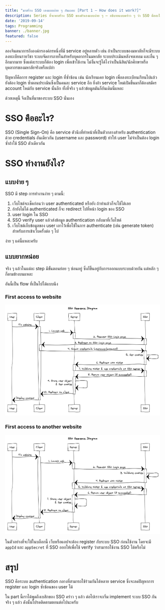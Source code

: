 ```yaml
---
title: "มาสร้าง SSO เองแบบง่าย ๆ กันเถอะ [Part 1 — How does it work?]"
description: Series ที่จะพาสร้าง SSO ของตัวเองแบบง่าย ๆ — อธิบายแบบคร่าว ๆ ว่า SSO คืออะไร มีประโยชน์ยังไง ทำงานยังไง
date: '2019-09-14'
tags: Programming
banner: ./banner.jpg
featured: false
---
```


ลองจินตนาการถึงองค์กรองค์กรหนึ่งที่มี service อยู่หลายตัว เช่น ถ้าเป็นระบบของมหาลัยก็จะมีระบบลงทะเบียนรายวิชา ระบบจัดการภายในสำหรับบุคลากรในมหาลัย ระบบประเมินหลังจบเทอม และอื่น ๆ อีกมากมาย ซึ่งแต่ละระบบก็ต้อง login เพื่อเข้าใช้งาน ไม่งั้นจะรู้ได้ไงว่าเป็นนิสิต/นักศึกษาหรือบุคลากรของมหาลัยจริงหรือเปล่า

ปัญหาก็คือการ register และ login ที่ซ้ำซ้อน เช่น นักเรียนเคย login เพื่อลงทะเบียนเรียนไปแล้วยังต้อง login ซ้ำตอนประเมินซึ่งเป็นคนละ service อีก ยิ่งถ้า service ใหม่เปิดขึ้นมาก็ต้องสมัคร account ใหม่กับ service นั้นอีก ทั้งที่จริง ๆ แล้วข้อมูลมันก็อันเดิมนี่แหละ

ด้วยเหตุนี้ จึงเป็นที่มาของระบบ SSO นั่นเอง

# SSO คืออะไร?

SSO (Single Sign-On) คือ service ตัวนึงที่ทำหน้าที่เป็นตัวกลางสำหรับ authentication ด้วย credentials อันเดียวกัน (username และ password) ทำให้ user ไม่จำเป็นต้อง login ซ้ำถ้าใช้ SSO ตัวเดียวกัน

# SSO ทำงานยังไง?

## แบบง่าย ๆ

SSO มี step การทำงานง่าย ๆ ตามนี้:
1. เว็บไซต์จะเช็คก่อนว่า user authenticated หรือยัง ถ้าทำแล้วก็จะใช้ได้เลย
2. ถ้ายังไม่ได้ authenticated ก็จะ redirect ไปที่หน้า login ของ SSO
3. user login ใน SSO
4. SSO verify user แล้วส่งข้อมูล authentication กลับมาที่เว็บไซต์
5. เว็บไซต์เก็บข้อมูลของ user เอาไว้เพื่อใช้ในการ authenticate (เช่น generate token) สำหรับการเข้าเว็บครั้งต่อ ๆ ไป

ง่าย ๆ แค่นี้แหละครับ

## แบบยากหน่อย

จริง ๆ แล้วในแต่ละ step มีขั้นตอนย่อย ๆ ซ่อนอยู่ ซึ่งก็ขึ้นอยู่กับการออกแบบระบบด้วยกัน แต่หลัก ๆ ก็ตามข้างบนแหละ

อันนี้เป็น flow ที่เป็นไปได้แบบนึง

### First access to website

![First access](sso_diagram_1.jpg)

### First access to another website

![First access to another web/app](sso_diagram_2.jpg)

ในตัวอย่างที่จะใช้ในบล็อกนี้ เว็บหรือแอปจะต้อง register กับระบบ SSO ก่อนใช้งาน โดยจะมี `appId` และ `appSecret` ที่ SSO ออกให้เพื่อใช้ verify ว่าสามารถใช้งาน SSO ได้หรือไม่

# สรุป

SSO คือระบบ authentication กลางที่สามารถใช้ร่วมกันได้หลาย service ซึ่งจะลดปัญหาการ register และ login ซ้ำซ้อนของ user ได้

ใน part นี้เราได้พูดถึงเบสิกของ SSO คร่าว ๆ แล้ว ต่อไปเราจะเริ่ม implement ระบบ SSO กันจริง ๆ แล้ว ดังนั้นโปรดติดตามตอนต่อไปนะครับ